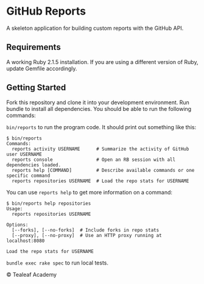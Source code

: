 # GitHub Reports

A skeleton application for building custom reports with the GitHub API.

## Requirements

A working Ruby 2.1.5 installation. If you are using a different version of Ruby, update Gemfile accordingly.

## Getting Started

Fork this repository and clone it into your development environment.
Run bundle to install all dependencies.
You should be able to run the following commands:

`bin/reports` to run the program code. It should print out something like this:

```
$ bin/reports
Commands:
  reports activity USERNAME      # Summarize the activity of GitHub user USERNAME
  reports console                # Open an RB session with all dependencies loaded.
  reports help [COMMAND]         # Describe available commands or one specific command
  reports repositories USERNAME  # Load the repo stats for USERNAME
```

You can use `reports help` to get more information on a command:

```
$ bin/reports help repositories
Usage:
  reports repositories USERNAME

Options:
  [--forks], [--no-forks]  # Include forks in repo stats
  [--proxy], [--no-proxy]  # Use an HTTP proxy running at localhost:8080

Load the repo stats for USERNAME
```

`bundle exec rake spec` to run local tests.


&copy; Tealeaf Academy
